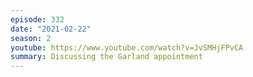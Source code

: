```yaml
---
episode: 332
date: "2021-02-22"
season: 2
youtube: https://www.youtube.com/watch?v=JvSMHjFPvCA
summary: Discussing the Garland appointment
---
```

